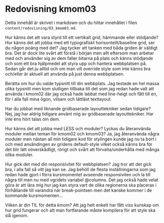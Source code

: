 ---
---
Redovisning kmom03
=========================

Detta innehåll är skrivet i markdown och du hittar innehållet i filen `content/redovisning/03_kmom03.md`.

Hur känns det att vara styrd till ett vertikalt grid, hämmande eller stödjande?
Hur känns det att jobba med ett typografiskt horisontellt/baseline grid, ser du någon poäng med det?
Jag tycker att tanken med båda griden är väldigt bra. Det är dock lite svårt att förstå i början men allt eftersom man arbetar med och använder sig av dem faller bitarna på plats och känns stödjande och som ett bra hjälpmedel att styra upp och hantera webbplatsen på. Sedan går det ju alltid och om man vill override style som inte känns bra och/eller är aktuell att använda på just denna webbplatsen.

Berätta om hur du valde typsnitt till din webbplats. Jag testade en hel massa olika typsnitt men kom slutligen tillbaka till det som jag redan hade valt att använda i kmom02 där jag också hade labbat med line-heigt och fått till en, för i alla fall mina ögon, vilsam och lättläst textlayout.

Har du jobbat med liknande gridbaserade layouttekniker sedan tidigare? Nej, jag har aldrig tidigare använt mig av gridbaserade layouttekniker. Har inte ens hört talas om dem.

Hur känns det att jobba med LESS och moduler? Lyckas du återanvända moduler mellan teman för kmom02 och kmom03? Ja, jag återanvända några moduler men nästan all min tidigare kod för stylingen kunde jag nu ta bort i och med användingen av gridens default-style vilket också känns bra för det blir lätt oöverskådligt, rörigt och svårt att förvalta/underhålla med många olika moduler.

Hur gick det med din responsivitet för webbplatsen? Jag tror att det gick bra, i alla fall så vitt jag kan se. Jag behöll de flesta inställningarna som jag redan hade gjort i förra kursmomentet avseende responsiviten och la till några till men nu med vgridets variabel \@columns. Det jag också hade velat göra är att lära mig hur jag kan styra vart de olika regionerna ska placeras i förhållande till varandra när break-pointsen men det kanske kommer i de kommande kursmomenten...

Vilken är din TIL för detta kmom?
Att jag helt enkelt har fått viss kunskap om hur grid fungerar och att man fortfarande måste kompilera för att style ska slå igenom.
